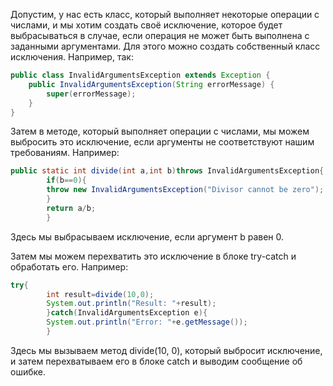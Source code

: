 Допустим, у нас есть класс, который выполняет некоторые операции с числами, и мы хотим создать своё исключение, которое
будет выбрасываться в случае, если операция не может быть выполнена с заданными аргументами. Для этого можно создать
собственный класс исключения. Например, так:

```java
public class InvalidArgumentsException extends Exception {
    public InvalidArgumentsException(String errorMessage) {
        super(errorMessage);
    }
}
```

Затем в методе, который выполняет операции с числами, мы можем выбросить это исключение, если аргументы не соответствуют
нашим требованиям. Например:

```java
public static int divide(int a,int b)throws InvalidArgumentsException{
        if(b==0){
        throw new InvalidArgumentsException("Divisor cannot be zero");
        }
        return a/b;
        }
```

Здесь мы выбрасываем исключение, если аргумент b равен 0.

Затем мы можем перехватить это исключение в блоке try-catch и обработать его. Например:

```java
try{
        int result=divide(10,0);
        System.out.println("Result: "+result);
        }catch(InvalidArgumentsException e){
        System.out.println("Error: "+e.getMessage());
        }
```

Здесь мы вызываем метод divide(10, 0), который выбросит исключение, и затем перехватываем его в блоке catch и выводим
сообщение об ошибке.